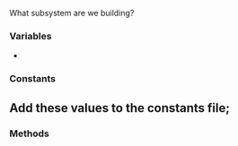 <!-- <!-- Use this template when you're asking a student to make a new 
subsystem. Make sure to include relevant context from the architecture
team, as well as any relevant CAD files-->

What subsystem are we building?

### Variables
<!-- give a basic idea of the variables required by the subsystem-->
- 

### Constants
Add these values to the constants file;
- 

### Methods
<!-- give a basic idea of the methods the subsystem needs to have --.
- 

### Acceptance Criteria
- A new class exists in the `frc.robot.subsystems` package called `FillMeOut`
- The member variables described above are implemented
- The methods described above are implemented -->